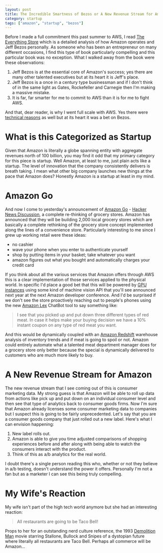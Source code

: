```yaml
---
layout: post
title: The Incredible Smartness of Bezos or A New Revenue Stream for Amazon with Amazon Go
category: startup
tags: ["amazon", "startup", "bezos"]
---
```

Before I made a full commitment this past summer to AWS, I read [The Everything Store](https://www.amazon.com/Everything-Store-Jeff-Bezos-Amazon/dp/0316219282/ref=sr_1_1?ie=UTF8&qid=1481104973&sr=8-1&keywords=The+Everything+Store) which is a detailed analysis of how Amazon operates and Jeff Bezos personally.  As someone who has been an entrepreneur on many different occasions, I find this type of book particularly compelling and this particular book was no exception.  What I walked away from the book were these observations: 

1.  Jeff Bezos is at the essential core of Amazon's success; yes there are many other talented executives but at its heart it is Jeff's place.
2.  Jeff Bezos is a once in a century type businessman and if I don't think of in the same light as Gates, Rockefeller and Carnegie then I'm making a massive mistake.
3.  It is far, far smarter for me to commit to AWS than it is for me to fight AWS.

And that, dear reader, is why I went full scale with AWS.  Yes there were [technical reasons](https://fuzzygroup.github.io/blog/aws.html) as well but at its heart it was a bet on Bezos.

# What is this Categorized as Startup

Given that Amazon is literally a globe spanning entity with aggregate revenues north of 100 billion, you may find it odd that my primary category for this piece is startup.  Well Amazon, at least to me, just plain acts like a startup.  The level of innovation that the company consistently delivers is breath taking.  I mean what other big company launches new things at the pace that Amazon does?  Honestly Amazon is a startup at least in my mind.

# Amazon Go

And now I come to yesterday's announcement of [Amazon Go](https://www.amazon.com/b?node=16008589011#) - [Hacker News Discussion](https://news.ycombinator.com/item?id=13105689), a complete re-thinking of grocery stores.  Amazon has announced that they will be building 2,000 local grocery stores which are basically a complete rethinking of the grocery store concept implemented along the lines of a convenience store.  Particularly interesting to me since I grew up working retail were these ideas:

* no cashier
* wave your phone when you enter to authenticate yourself
* shop by putting items in your basket; take whatever you want
* amazon figures out what you bought and automatically charges your credit card 

If you think about all the various services that Amazon offers through AWS this is a clear implementation of those services applied to the physical world.  In specific I'd place a good bet that this will be powered by [GPU instances](https://aws.amazon.com/about-aws/whats-new/2016/09/introducing-amazon-ec2-p2-instances-the-largest-gpu-powered-virtual-machine-in-the-cloud/) using some kind of machine vision API that you'll see announced next year at the next Amazon developer conference. And I'd be surprised if we don't see the store proactively reaching out to people's phones using the new [Amazon Lex](https://aws.amazon.com/lex/) ChatBot tool to say something like:

> I see that you picked up and put down three different types of red meat.  In case it helps make your buying decision we have a 10% instant coupon on any type of red meat you want.  

And this would be dynamically coupled with an [Amazon Redshift](https://aws.amazon.com/redshift/) warehouse analysis of inventory trends and if meat is going to spoil or not.  Amazon could entirely automate what a talented meat department manager does for a grocery store only better because the special is dynamically delivered to customers who are much more likely to buy.

# A New Revenue Stream for Amazon

The new revenue stream that I see coming out of this is consumer marketing data.  My strong guess is that Amazon will be able to roll up data from actions like pick up and put down on an individual consumer level and then see that type of analytics back to consumer goods firms.  Now I'm sure that Amazon already licenses some consumer marketing data to companies but I suspect this is going to be fairly unprecedented.  Let's say that you are a consumer goods company that just rolled out a new label.  Here's what I can envision happening:

1.  New label rolls out.
2.  Amazon is able to give you time adjusted comparisons of shopping experiences before and after along with being able to watch the consumers interact with the product.
3.  Think of this as a/b analytics for the real world.

I doubt there's a single person reading this who, whether or not they believe in a/b testing, doesn't understand the power it offers.  Personally I'm not a fan but as a marketer I can see this being truly compelling.

# My Wife's Reaction

My wife isn't part of the high tech world anymore but she had an interesting reaction:

> All restaurants are going to be Taco Bell!

Props to her for an outstanding nerd culture reference, the 1993 [Demolition Man](http://www.imdb.com/title/tt0106697/?ref_=nv_sr_1) movie starring Stallone, Bullock and Snipes of a dystopian future where literally all restaurants are Taco Bell.  Perhaps all commerce will be Amazon...